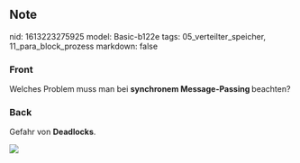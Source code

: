 ## Note
nid: 1613223275925
model: Basic-b122e
tags: 05_verteilter_speicher, 11_para_block_prozess
markdown: false

### Front
Welches Problem muss man bei <b>synchronem Message-Passing </b>beachten?

### Back
Gefahr von <b>Deadlocks</b>.
<div><img src=
paste-bcfffcd165637c9192f6da06fa5262fed2c325a4.jpg></div>
